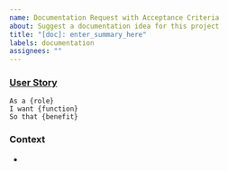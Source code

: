```yaml
---
name: Documentation Request with Acceptance Criteria
about: Suggest a documentation idea for this project
title: "[doc]: enter_summary_here"
labels: documentation
assignees: ""
---
```


### [User Story](https://www.mountaingoatsoftware.com/agile/user-stories)

<!-- [Describe why you need this new documentation.  Replace {placeholder} values.] -->

```
As a {role}
I want {function}
So that {benefit}
```

### Context

<!-- [List any context that will clarify the purpose and detail level for desired documentation.] -->

-
